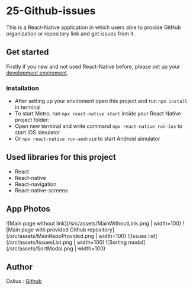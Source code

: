 # 25-Github-issues

This is a React-Native application in which users able to provide GitHub organization or repository link and get issues from it.

## Get started

Firstly if you new and not used React-Native before, please set up your [development enviroment](https://reactnative.dev/docs/environment-setup).

### Installation

- After setting up your enviroment open this project and run `npm install` in terminal
- To start Metro, run `npx react-native start` inside your React Native project folder:
- Open new terminal and write command `npx react-native run-ios` to start iOS simulator
- Or `npx react-native run-android` to start Android simulator

## Used libraries for this project

- React
- React-native
- React-navigation
- React-native-screens

## App Photos

![Main page without link](/src/assets/MainWithoutLink.png | width=100)
![Main page with provided Github repository](/src/assets/MainRepoProvided.png | width=100)
![Issues list](/src/assets/IssuesList.png | width=100)
![Sorting modal](/src/assets/SortModal.png | width=100)

## Author

Dalius : [Github](https://github.com/dalram)
